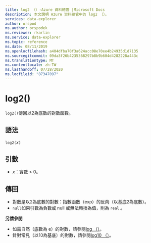 ```yaml
---
title: log2 （）-Azure 資料總管 |Microsoft Docs
description: 本文說明 Azure 資料總管中的 log2 （）。
services: data-explorer
author: orspod
ms.author: orspodek
ms.reviewer: rkarlin
ms.service: data-explorer
ms.topic: reference
ms.date: 08/11/2019
ms.openlocfilehash: a404dfba70f3a624acc08e70ee4b24935d1d7135
ms.sourcegitcommit: 09da3f26b4235368297b8b9b604d4282228a443c
ms.translationtype: MT
ms.contentlocale: zh-TW
ms.lasthandoff: 07/28/2020
ms.locfileid: "87347097"
---
```

# <a name="log2"></a>log2()

`log2()`傳回以2為底數的對數函數。  

## <a name="syntax"></a>語法

`log2(`*x*`)`

## <a name="arguments"></a>引數

* *x*：實數 > 0。

## <a name="returns"></a>傳回

* 對數是以2為底數的對數：指數函數（exp）的反向（以基底2為底數）。
* `null`如果引數為負數或 null 或無法轉換為值，則為 `real` 。 

**另請參閱**

* 如需自然（底數為 e）的對數，請參閱[log （）](log-function.md)。
* 針對常見（以10為基底）的對數，請參閱[log10 （）](log10-function.md)。